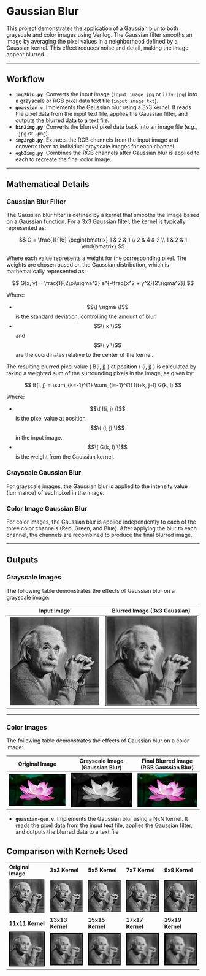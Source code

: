 # Gaussian Blur  

This project demonstrates the application of a Gaussian blur to both grayscale and color images using Verilog. The Gaussian filter smooths an image by averaging the pixel values in a neighborhood defined by a Gaussian kernel. This effect reduces noise and detail, making the image appear blurred.  

---

## Workflow  

- **`img2bin.py`**: Converts the input image (`input_image.jpg` or `lily.jpg`) into a grayscale or RGB pixel data text file (`input_image.txt`).  
- **`guassian.v`**: Implements the Gaussian blur using a 3x3 kernel. It reads the pixel data from the input text file, applies the Gaussian filter, and outputs the blurred data to a text file.  
- **`bin2img.py`**: Converts the blurred pixel data back into an image file (e.g., `.jpg` or `.png`).  
- **`img2rgb.py`**: Extracts the RGB channels from the input image and converts them to individual grayscale images for each channel.  
- **`egb2img.py`**: Combines the RGB channels after Gaussian blur is applied to each to recreate the final color image.

---

## Mathematical Details  

### Gaussian Blur Filter  

The Gaussian blur filter is defined by a kernel that smooths the image based on a Gaussian function. For a 3x3 Gaussian filter, the kernel is typically represented as:

$$
G = \frac{1}{16} \begin{bmatrix} 
1 & 2 & 1 \\
2 & 4 & 2 \\
1 & 2 & 1 
\end{bmatrix}
$$

Where each value represents a weight for the corresponding pixel. The weights are chosen based on the Gaussian distribution, which is mathematically represented as:

$$
G(x, y) = \frac{1}{2\pi\sigma^2} e^{-\frac{x^2 + y^2}{2\sigma^2}}
$$

Where:
- $$\( \sigma \)$$ is the standard deviation, controlling the amount of blur.
- $$\( x \)$$ and $$\( y \)$$ are the coordinates relative to the center of the kernel.

The resulting blurred pixel value \( B(i, j) \) at position \( (i, j) \) is calculated by taking a weighted sum of the surrounding pixels in the image, as given by:

$$
B(i, j) = \sum_{k=-1}^{1} \sum_{l=-1}^{1} I(i+k, j+l) G(k, l)
$$

Where:
- $$\( I(i, j) \)$$ is the pixel value at position $$\( (i, j) \)$$ in the input image.
- $$\( G(k, l) \)$$ is the weight from the Gaussian kernel.

### Grayscale Gaussian Blur  

For grayscale images, the Gaussian blur is applied to the intensity value (luminance) of each pixel in the image.

### Color Image Gaussian Blur  

For color images, the Gaussian blur is applied independently to each of the three color channels (Red, Green, and Blue). After applying the blur to each channel, the channels are recombined to produce the final blurred image.

---

## Outputs  

### Grayscale Images  

The following table demonstrates the effects of Gaussian blur on a grayscale image:

| Input Image               | Blurred Image (3x3 Gaussian)       |  
|---------------------------|------------------------------------|  
| ![Input Image](input_image.jpg) | ![Blurred Image](output_image.jpg) |  

---

### Color Images  

The following table demonstrates the effects of Gaussian blur on a color image:

| Original Image             | Grayscale Image (Gaussian Blur)   | Final Blurred Image (RGB Gaussian Blur) |  
|---------------------------|------------------------------------|-----------------------------------------|  
| ![Original Image](lily.jpg) | ![Grayscale Blurred Image](lily_gray.jpg) | ![Final RGB Blurred Image](output_lily.jpg) |  


- **`guassian-gen.v`**: Implements the Gaussian blur using a NxN kernel. It reads the pixel data from the input text file, applies the Gaussian filter, and outputs the blurred data to a text file

## Comparison with Kernels Used

<table>
  <tr>
    <td><b>Original Image</b></td>
    <td><b>3x3 Kernel</b></td>
    <td><b>5x5 Kernel</b></td>
    <td><b>7x7 Kernel</b></td>
    <td><b>9x9 Kernel</b></td>
  </tr>
  <tr>
    <td><img src="input_image.jpg" alt="Original Image" /></td>
    <td><img src="3by3.jpg" alt="Blurred Image (3x3)" /></td>
    <td><img src="5by5.jpg" alt="Blurred Image (5x5)" /></td>
    <td><img src="7by7.jpg" alt="Blurred Image (7x7)" /></td>
    <td><img src="9by9.jpg" alt="Blurred Image (9x9)" /></td>
  </tr>
  <tr>
    <td><b>11x11 Kernel</b></td>
    <td><b>13x13 Kernel</b></td>
    <td><b>15x15 Kernel</b></td>
    <td><b>17x17 Kernel</b></td>
    <td><b>19x19 Kernel</b></td>
  </tr>
  <tr>
    <td><img src="11by11.jpg" alt="Blurred Image (11x11)" /></td>
    <td><img src="13by13.jpg" alt="Blurred Image (13x13)" /></td>
    <td><img src="15by15.jpg" alt="Blurred Image (15x15)" /></td>
    <td><img src="17by17.jpg" alt="Blurred Image (17x17)" /></td>
    <td><img src="19by19.jpg" alt="Blurred Image (19x19)" /></td>
  </tr>
</table>






